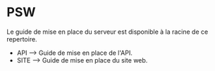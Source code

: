 # PSW

Le guide de mise en place du serveur est disponible à la racine de ce repertoire.

  - API --> Guide de mise en place de l'API.
  - SITE --> Guide de mise en place du site web.
